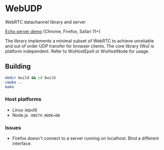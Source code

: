 # WebUDP
WebRTC datachannel library and server

[Echo server demo](https://www.vektor.space/webudprtt.html) (Chrome, Firefox, Safari 11+)

The library implements a minimal subset of WebRTC to achieve unreliable and out of order UDP transfer for browser clients. The core library (Wu) is platform independent. Refer to WuHostEpoll or WuHostNode for usage.

## Building
```bash
mkdir build && cd build
cmake ..
make
```

### Host platforms
* Linux (epoll)
* Node.js ```-DWITH_NODE=ON```

### Issues
* Firefox doesn't connect to a server running on localhost. Bind a different interface.
